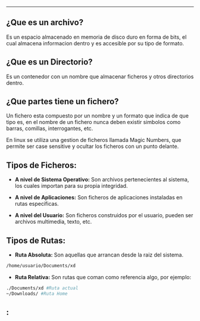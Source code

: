 
---
## ¿Que es un archivo?
Es un espacio almacenado en memoria de disco duro en forma de bits, el cual almacena informacion dentro y es accesible por su tipo de formato. 

## ¿Que es un Directorio?
Es un contenedor con un nombre que almacenar ficheros y otros directorios dentro.

## ¿Que partes tiene un fichero?
Un fichero esta compuesto por un nombre y un formato que indica de que tipo es, en el nombre de un fichero nunca deben existir simbolos como barras, comillas, interrogantes, etc. 

En linux se utiliza una gestion de ficheros llamada Magic Numbers, que permite ser case sensitive y ocultar los ficheros con un punto delante.

## Tipos de Ficheros:

- **A nivel de Sistema Operativo:**
	 Son archivos pertenecientes al sistema, los cuales importan para su propia integridad.
- **A nivel de Aplicaciones:**
	 Son ficheros de aplicaciones instaladas en rutas especificas.
	 
- **A nivel del Usuario:**
	 Son ficheros construidos por el usuario, pueden ser archivos multimedia, texto, etc.

## Tipos de Rutas:

- **Ruta Absoluta:**
	 Son aquellas que arrancan desde la raiz del sistema.
```bash
/home/usuario/Documents/xd
```
- **Ruta Relativa:**
	 Son rutas que coman como referencia algo, por ejemplo:

```bash
./Documents/xd #Ruta actual
~/Downloads/ #Ruta Home
```


## :

















